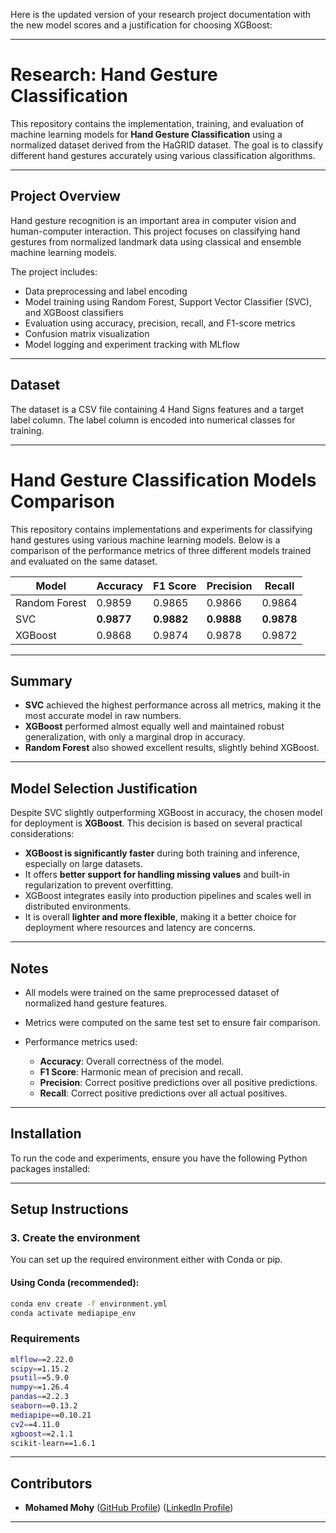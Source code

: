Here is the updated version of your research project documentation with the new model scores and a justification for choosing XGBoost:

---

# Research: Hand Gesture Classification

This repository contains the implementation, training, and evaluation of machine learning models for **Hand Gesture Classification** using a normalized dataset derived from the HaGRID dataset. The goal is to classify different hand gestures accurately using various classification algorithms.

---

## Project Overview

Hand gesture recognition is an important area in computer vision and human-computer interaction. This project focuses on classifying hand gestures from normalized landmark data using classical and ensemble machine learning models.

The project includes:

* Data preprocessing and label encoding
* Model training using Random Forest, Support Vector Classifier (SVC), and XGBoost classifiers
* Evaluation using accuracy, precision, recall, and F1-score metrics
* Confusion matrix visualization
* Model logging and experiment tracking with MLflow

---

## Dataset

The dataset is a CSV file containing 4 Hand Signs features and a target label column. The label column is encoded into numerical classes for training.

---

# Hand Gesture Classification Models Comparison

This repository contains implementations and experiments for classifying hand gestures using various machine learning models. Below is a comparison of the performance metrics of three different models trained and evaluated on the same dataset.

| Model         | Accuracy   | F1 Score   | Precision  | Recall     |
| ------------- | ---------- | ---------- | ---------- | ---------- |
| Random Forest | 0.9859     | 0.9865     | 0.9866     | 0.9864     |
| SVC           | **0.9877** | **0.9882** | **0.9888** | **0.9878** |
| XGBoost       | 0.9868     | 0.9874     | 0.9878     | 0.9872     |

---

## Summary

* **SVC** achieved the highest performance across all metrics, making it the most accurate model in raw numbers.
* **XGBoost** performed almost equally well and maintained robust generalization, with only a marginal drop in accuracy.
* **Random Forest** also showed excellent results, slightly behind XGBoost.

---

## Model Selection Justification

Despite SVC slightly outperforming XGBoost in accuracy, the chosen model for deployment is **XGBoost**. This decision is based on several practical considerations:

* **XGBoost is significantly faster** during both training and inference, especially on large datasets.
* It offers **better support for handling missing values** and built-in regularization to prevent overfitting.
* XGBoost integrates easily into production pipelines and scales well in distributed environments.
* It is overall **lighter and more flexible**, making it a better choice for deployment where resources and latency are concerns.

---

## Notes

* All models were trained on the same preprocessed dataset of normalized hand gesture features.
* Metrics were computed on the same test set to ensure fair comparison.
* Performance metrics used:

  * **Accuracy**: Overall correctness of the model.
  * **F1 Score**: Harmonic mean of precision and recall.
  * **Precision**: Correct positive predictions over all positive predictions.
  * **Recall**: Correct positive predictions over all actual positives.

---

## Installation

To run the code and experiments, ensure you have the following Python packages installed:

---

## Setup Instructions

### 3. Create the environment

You can set up the required environment either with Conda or pip.

#### Using Conda (recommended):

```bash
conda env create -f environment.yml
conda activate mediapipe_env
```

### Requirements

```bash
mlflow==2.22.0
scipy==1.15.2
psutil==5.9.0
numpy==1.26.4
pandas==2.2.3
seaborn==0.13.2
mediapipe==0.10.21
cv2==4.11.0
xgboost==2.1.1
scikit-learn==1.6.1
```

---

## Contributors

* **Mohamed Mohy** ([GitHub Profile](https://github.com/iDourgham))
  ([LinkedIn Profile](https://www.linkedin.com/in/eng-m-mohy/))

---